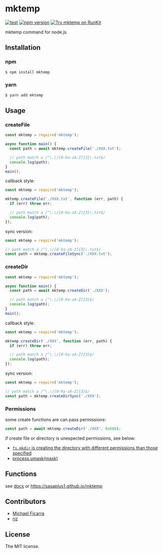 # mktemp

[![test](https://github.com/sasaplus1/mktemp/actions/workflows/test.yml/badge.svg)](https://github.com/sasaplus1/mktemp/actions/workflows/test.yml)
[![npm version](https://badge.fury.io/js/mktemp.svg)](https://badge.fury.io/js/mktemp)
[![Try mktemp on RunKit](https://badge.runkitcdn.com/mktemp.svg)](https://npm.runkit.com/mktemp)

mktemp command for node.js

## Installation

### npm

```bash
$ npm install mktemp
```

### yarn

```bash
$ yarn add mktemp
```

## Usage

### createFile

```js
const mktemp = require('mktemp');

async function main() {
  const path = await mktemp.createFile('./XXX.txt');

  // path match a /^\.\/[0-9a-zA-Z]{3}\.txt$/
  console.log(path);
}
main();
```

callback style:

```js
const mktemp = require('mktemp');

mktemp.createFile('./XXX.txt', function (err, path) {
  if (err) throw err;

  // path match a /^\.\/[0-9a-zA-Z]{3}\.txt$/
  console.log(path);
});
```

sync version:

```js
const mktemp = require('mktemp');

// path match a /^\.\/[0-9a-zA-Z]{3}\.txt$/
const path = mktemp.createFileSync('./XXX.txt');
```

### createDir

```js
const mktemp = require('mktemp');

async function main() {
  const path = await mktemp.createDir('./XXX');

  // path match a /^\.\/[0-9a-zA-Z]{3}$/
  console.log(path);
}
main();
```

callback style:

```js
const mktemp = require('mktemp');

mktemp.createDir('./XXX', function (err, path) {
  if (err) throw err;

  // path match a /^\.\/[0-9a-zA-Z]{3}$/
  console.log(path);
});
```

sync version:

```js
const mktemp = require('mktemp');

// path match a /^\.\/[0-9a-zA-Z]{3}$/
const path = mktemp.createDirSync('./XXX');
```

### Permissions

some create functions are can pass permissions:

```js
const path = await mktemp.createDir('./XXX', 0o600);
```

if create file or directory is unexpected permissions, see below:

- [`fs.mkdir` is creating the directory with different permissions than those specified](https://stackoverflow.com/questions/30815154/fs-mkdir-is-creating-the-directory-with-different-permissions-than-those-speci)
- [process.umask(mask)](https://nodejs.org/dist/latest-v16.x/docs/api/process.html#processumaskmask)

## Functions

see [docs](docs) or https://sasaplus1.github.io/mktemp

## Contributors

- [Michael Ficarra](https://github.com/michaelficarra)
- [rjz](https://github.com/rjz)

## License

The MIT license.
